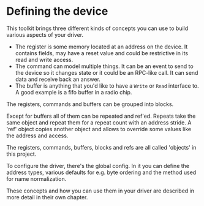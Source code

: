 # Defining the device

This toolkit brings three different kinds of concepts you can use to build various aspects of your driver.

- The register is some memory located at an address on the device. It contains fields, may have a reset value and could be restrictive in its read and write access.
- The command can model multiple things. It can be an event to send to the device so it changes state or it could be an RPC-like call. It can send data and receive back an answer.
- The buffer is anything that you'd like to have a `Write` or `Read` interface to. A good example is a fifo buffer in a radio chip.

The registers, commands and buffers can be grouped into blocks.

Except for buffers all of them can be repeated and ref'ed. Repeats take the same object and repeat them for a repeat count with an address stride.
A 'ref' object copies another object and allows to override some values like the address and access.

The registers, commands, buffers, blocks and refs are all called 'objects' in this project.

To configure the driver, there's the global config. In it you can define the address types, various defaults for e.g. byte ordering and the method used for name normalization.

These concepts and how you can use them in your driver are described in more detail in their own chapter.
